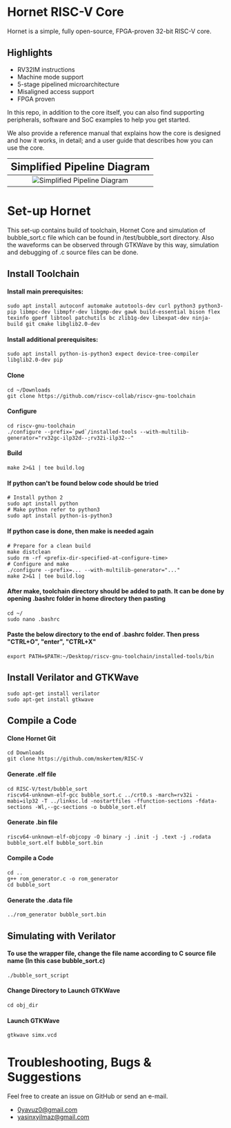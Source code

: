 # Hornet RISC-V Core
Hornet is a simple, fully open-source, FPGA-proven 32-bit RISC-V core.

## Highlights
* RV32IM instructions
* Machine mode support
* 5-stage pipelined microarchitecture
* Misaligned access support
* FPGA proven

In this repo, in addition to the core itself, you can also find supporting peripherals, software and SoC examples to help you get started.

We also provide a reference manual that explains how the core is designed and how it works, in detail; and a user guide that describes how
you can use the core.

|<span style="font-size:1.5em;">Simplified Pipeline Diagram</span>
|:---:
|![Simplified Pipeline Diagram](/simplified_pipeline.png) |

# Set-up Hornet
This set-up contains build of toolchain, Hornet Core and simulation of bubble_sort.c file which can be found in /test/bubble_sort directory. Also the waveforms can be observed through GTKWave by this way, simulation and debugging of .c source files can be done.

## Install Toolchain
#### Install main prerequisites: 
~~~
sudo apt install autoconf automake autotools-dev curl python3 python3-pip libmpc-dev libmpfr-dev libgmp-dev gawk build-essential bison flex texinfo gperf libtool patchutils bc zlib1g-dev libexpat-dev ninja-build git cmake libglib2.0-dev
~~~

#### Install additional prerequisites: 
~~~
sudo apt install python-is-python3 expect device-tree-compiler libglib2.0-dev pip
~~~

#### Clone
~~~
cd ~/Downloads
git clone https://github.com/riscv-collab/riscv-gnu-toolchain
~~~

#### Configure
~~~
cd riscv-gnu-toolchain
./configure --prefix=`pwd`/installed-tools --with-multilib-generator="rv32gc-ilp32d--;rv32i-ilp32--"
~~~

#### Build
~~~
make 2>&1 | tee build.log
~~~

#### If python can't be found below code should be tried
~~~
# Install python 2
sudo apt install python
# Make python refer to python3
sudo apt install python-is-python3
~~~

#### If python case is done, then make is needed again
~~~
# Prepare for a clean build
make distclean
sudo rm -rf <prefix-dir-specified-at-configure-time>
# Configure and make
./configure --prefix=... --with-multilib-generator="..."
make 2>&1 | tee build.log
~~~

#### After make, toolchain directory should be added to path. It can be done by opening .bashrc folder in home directory then pasting 
~~~
cd ~/
sudo nano .bashrc
~~~

#### Paste the below directory to the end of .bashrc folder. Then press "CTRL+O", "enter", "CTRL+X"
~~~
export PATH=$PATH:~/Desktop/riscv-gnu-toolchain/installed-tools/bin
~~~

## Install Verilator and GTKWave
~~~
sudo apt-get install verilator
sudo apt-get install gtkwave
~~~

## Compile a Code
#### Clone Hornet Git
~~~
cd Downloads
git clone https://github.com/mskertem/RISC-V
~~~

#### Generate .elf file
~~~
cd RISC-V/test/bubble_sort
riscv64-unknown-elf-gcc bubble_sort.c ../crt0.s -march=rv32i -mabi=ilp32 -T ../linksc.ld -nostartfiles -ffunction-sections -fdata-sections -Wl,--gc-sections -o bubble_sort.elf
~~~

#### Generate .bin file
~~~
riscv64-unknown-elf-objcopy -O binary -j .init -j .text -j .rodata bubble_sort.elf bubble_sort.bin
~~~

#### Compile a Code
~~~
cd ..
g++ rom_generator.c -o rom_generator 
cd bubble_sort
~~~

#### Generate the .data file
~~~
../rom_generator bubble_sort.bin
~~~

## Simulating with Verilator
#### To use the wrapper file, change the file name according to C source file name (In this case bubble_sort.c)
~~~
./bubble_sort_script
~~~

#### Change Directory to Launch GTKWave
~~~
cd obj_dir
~~~

#### Launch GTKWave
~~~
gtkwave simx.vcd
~~~

# Troubleshooting, Bugs & Suggestions
Feel free to create an issue on GitHub or send an e-mail.
* 0yavuz0@gmail.com
* yasinxyilmaz@gmail.com
